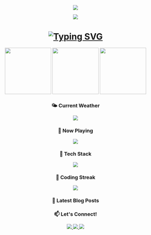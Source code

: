 <div align="center">
  <img src="https://capsule-render.vercel.app/api?type=waving&color=gradient&height=200&section=header&text=Welcome%20to%20My%20World!&fontSize=40&fontAlignY=35&animation=fadeIn" />
</div>

<!-- Visitor Counter -->
<p align="center"> 
  <img src="https://profile-counter.glitch.me/your-username/count.svg" />
</p>

<!-- Animated Typing Text -->
<h1 align="center">
  <a href="https://git.io/typing-svg">
    <img src="https://readme-typing-svg.demolab.com?font=Fira+Code&weight=600&size=30&duration=4000&pause=1000&color=00F72D&center=true&vCenter=true&width=600&height=50&lines=Full-Stack+Developer;Open-Source+Enthusiast;Tech+Writer;Coffee+Lover ☕" alt="Typing SVG" />
  </a>
</h1>

<!-- GitHub Stats & Trophies -->
<div align="center">
  <img height="150" src="https://github-readme-stats.vercel.app/api?username=your-username&show_icons=true&theme=radical&hide_border=true" />
  <img height="150" src="https://github-readme-streak-stats.herokuapp.com/?user=your-username&theme=radical&hide_border=true" />
  <img height="150" src="https://github-profile-trophy.vercel.app/?username=your-username&theme=radical&row=2&column=3" />
</div>

<!-- Weather Widget -->
<h3 align="center">🌤️ Current Weather</h3>
<p align="center">
  <a href="https://wttr.in/London?format=3">
    <img src="https://wttr.in/London.png?format=3&m" />
  </a>
</p>

<!-- Spotify Now Playing -->
<h3 align="center">🎵 Now Playing</h3>
<p align="center">
  <a href="https://spotify-github-profile.vercel.app/api/view?uid=your-spotify-id&redirect=true">
    <img src="https://spotify-github-profile.vercel.app/api/view?uid=your-spotify-id&cover_image=true&theme=novatorem&bar_color=53b14f&bar_color_cover=false" />
  </a>
</p>

<!-- Tech Stack Carousel -->
<h3 align="center">🚀 Tech Stack</h3>
<p align="center">
  <img src="https://skillicons.dev/icons?i=js,ts,react,nodejs,py,django,aws,docker,postgres,redis,git,figma&theme=dark&perline=6" />
</p>

<!-- GitHub Contribution Snake -->
<h3 align="center">🐍 Coding Streak</h3>
<p align="center">
  <img src="https://raw.githubusercontent.com/roshasjohnson/main/assets/github-contribution-snake.svg" />
</p>
<!-- Dynamic Blog Posts -->
<h3 align="center">📝 Latest Blog Posts</h3>
<!-- BLOG-POSTS:START -->
<!-- BLOG-POSTS:END -->

<!-- Social Links -->
<h3 align="center">📫 Let's Connect!</h3>
<p align="center">
  <a href="https://linkedin.com/in/your-profile">
    <img src="https://img.shields.io/badge/LinkedIn-0077B5?style=for-the-badge&logo=linkedin&logoColor=white" />
  </a>
  <a href="https://twitter.com/your-handle">
    <img src="https://img.shields.io/badge/Twitter-1DA1F2?style=for-the-badge&logo=twitter&logoColor=white" />
  </a>
  <a href="https://dev.to/your-profile">
    <img src="https://img.shields.io/badge/dev.to-0A0A0A?style=for-the-badge&logo=devdotto&logoColor=white" />
  </a>
</p>
